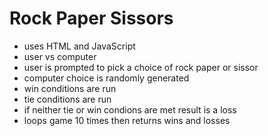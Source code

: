 # Rock Paper Sissors
* uses HTML and JavaScript
* user vs computer
* user is prompted to pick a choice of rock paper or sissor
* computer choice is randomly generated
* win conditions are run
* tie conditions are run
* if neither tie or win condions are met result is a loss
* loops game 10 times then returns wins and losses
